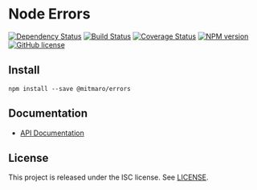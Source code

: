# Node Errors

[![Dependency Status](https://david-dm.org/MitMaro/node-errors.svg)](https://david-dm.org/MitMaro/node-errors)
[![Build Status](https://travis-ci.org/MitMaro/node-errors.svg?branch=master)](https://travis-ci.org/MitMaro/node-errors)
[![Coverage Status](https://coveralls.io/repos/github/MitMaro/node-errors/badge.svg?branch=master)](https://coveralls.io/github/MitMaro/node-errors?branch=master)
[![NPM version](https://img.shields.io/npm/v/@mitmaro/errors.svg)](https://www.npmjs.com/package/@mitmaro/errors)
[![GitHub license](https://img.shields.io/badge/license-ISC-blue.svg)](https://raw.githubusercontent.com/MitMaro/node-errors/master/LICENSE.md)

## Install

    npm install --save @mitmaro/errors

## Documentation

* [API Documentation][1]

## License

This project is released under the ISC license. See [LICENSE](LICENSE.md).


[8]: https://github.com/visionmedia/debug
[1]: http://www.mitmaro.ca/node-errors/
